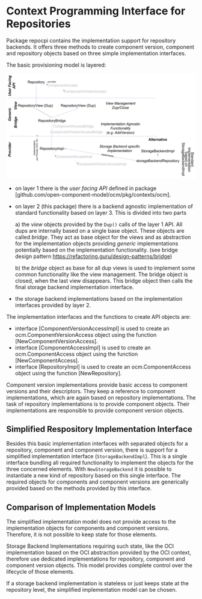 # Context Programming Interface for Repositories

Package repocpi contains the implementation support
 for repository backends. It offers three methods
 to create component version, component and repository
 objects based on three simple implementation interfaces.
 
 The basic provisioning model is layered:

 ![Implamentation Layers](ocmimpllayers.png)

   - on layer 1 there is the *user facing API* defined
     in package [github.com/open-component-model/ocm/pkg/contexts/ocm].

   - on layer 2 (this package) there is a backend agnostic
     implementation of standard functionality based on layer 3.
     This is divided into two parts

     a) the *view* objects provided by the `Dup()` calls of the layer 1 API.
     All dups are internally based on a single base object.
     These objects are called *bridge*. They act as base object
     for the views and as abstraction for the implementation objects
     providing *generic* implementations potentially based on
     the implementation functionality.
     (see bridge design pattern https://refactoring.guru/design-patterns/bridge)

     b) the *bridge*  object as base for all dup views is used to implement some
     common functionality like the view management. The bridge object
     is closed, when the last view disappears.
     This bridge object then calls the final
     storage backend implementation interface.

   - the storage backend implementations based on the implementation
     interfaces provided by layer 2.

 The implementation interfaces and the functions to create API objects are:

   - interface [ComponentVersionAccessImpl] is used to create an ocm.ComponentVersionAccess object
     using the function [NewComponentVersionAccess].
   - interface [ComponentAccessImpl] is used to create an ocm.ComponentAccess object
     using the function [NewComponentAccess].
   - interface [RepositoryImpl] is used to create an ocm.ComponentAccess object
     using the function [NewRepository].

 Component version implementations provide basic access to component versions
 and their descriptors. They keep a reference to component implementations, which are
 again based on repository implementations. The task of repository implementations is
 to provide component objects. Their implementations are responsible to provide
 component version objects.

## Simplified Respository Implementation Interface
 Besides this basic implementation interfaces with separated objects for a
 repository, component and component version, there is support for a simplified
 implementation interface (`StorageBackendImpl`). This is a single interface
 bundling all required functionality to implement the objects for the three
 concerned elements. With `NewStorageBackend` it is possible to instantiate
 a new kind of repository based on this single interface. The required
 objects for components and component versions are generically provided
 based on the methods provided by this interface.
 
## Comparison of Implementation Models

The simplified implementation model does not provide access to the
implementation objects for components and component versions.
Therefore, it is not possible to keep state for those elements.

Storage Backend Implementations requiring such state, like the OCI 
implementation based on the OCI abstraction provided by the OCI
context, therefore use dedicated implementations for repository,
component and component version objects. This model provides
complete control over the lifecycle of those elements.

If a storage backend implementation is stateless or just keeps
state at the repository level, the simplified implementation model
can be chosen.


